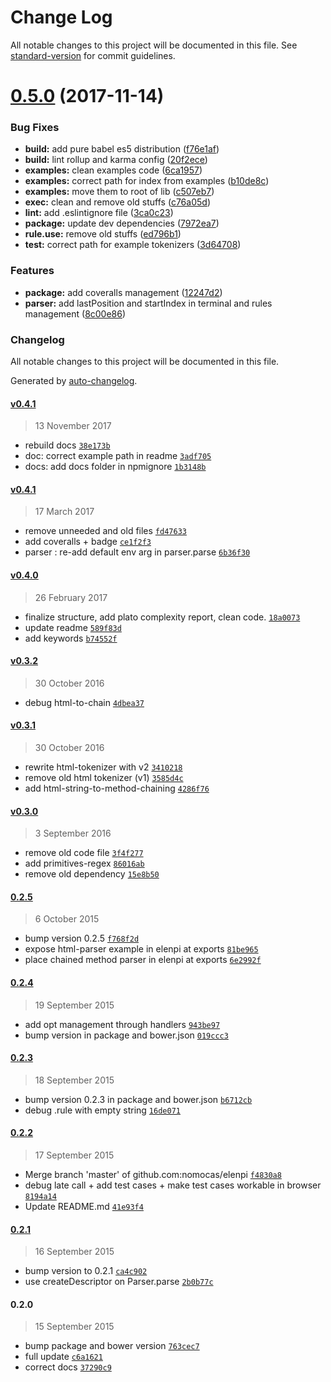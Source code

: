# Change Log

All notable changes to this project will be documented in this file. See [standard-version](https://github.com/conventional-changelog/standard-version) for commit guidelines.

<a name="0.5.0"></a>
# [0.5.0](https://github.com/nomocas/elenpi/compare/v0.4.1...v0.5.0) (2017-11-14)


### Bug Fixes

* **build:** add pure babel es5 distribution ([f76e1af](https://github.com/nomocas/elenpi/commit/f76e1af))
* **build:** lint rollup and karma config ([20f2ece](https://github.com/nomocas/elenpi/commit/20f2ece))
* **examples:** clean examples code ([6ca1957](https://github.com/nomocas/elenpi/commit/6ca1957))
* **examples:** correct path for index from examples ([b10de8c](https://github.com/nomocas/elenpi/commit/b10de8c))
* **examples:** move them to root of lib ([c507eb7](https://github.com/nomocas/elenpi/commit/c507eb7))
* **exec:** clean and remove old stuffs ([c76a05d](https://github.com/nomocas/elenpi/commit/c76a05d))
* **lint:** add .eslintignore file ([3ca0c23](https://github.com/nomocas/elenpi/commit/3ca0c23))
* **package:** update dev dependencies ([7972ea7](https://github.com/nomocas/elenpi/commit/7972ea7))
* **rule.use:** remove old stuffs ([ed796b1](https://github.com/nomocas/elenpi/commit/ed796b1))
* **test:** correct path for example tokenizers ([3d64708](https://github.com/nomocas/elenpi/commit/3d64708))


### Features

* **package:** add coveralls management ([12247d2](https://github.com/nomocas/elenpi/commit/12247d2))
* **parser:** add lastPosition and startIndex in terminal and rules management ([8c00e86](https://github.com/nomocas/elenpi/commit/8c00e86))



### Changelog
All notable changes to this project will be documented in this file.

Generated by [auto-changelog](https://github.com/CookPete/auto-changelog).

#### [v0.4.1](https://github.com/nomocas/elenpi/compare/v0.4.1...v0.4.1)
> 13 November 2017
- rebuild docs [`38e173b`](https://github.com/nomocas/elenpi/commit/38e173b770e4ba8271f83b8d15d1f86dfa1741f9)
- doc: correct example path in readme [`3adf705`](https://github.com/nomocas/elenpi/commit/3adf705723300914f3582fd49b62129300a5c7ef)
- docs: add docs folder in npmignore [`1b3148b`](https://github.com/nomocas/elenpi/commit/1b3148b8a6ea354be5a73d4d007eb41c316b9dde)

#### [v0.4.1](https://github.com/nomocas/elenpi/compare/v0.4.0...v0.4.1)
> 17 March 2017
- remove unneeded and old files [`fd47633`](https://github.com/nomocas/elenpi/commit/fd4763374eb832e3b976a09a4dddc17a35872b36)
- add coveralls + badge [`ce1f2f3`](https://github.com/nomocas/elenpi/commit/ce1f2f362f375086d678a4e8c8a05d759fbe361c)
- parser : re-add default env arg in parser.parse [`6b36f30`](https://github.com/nomocas/elenpi/commit/6b36f3004d8daff474812080b49360270cbf0aab)

#### [v0.4.0](https://github.com/nomocas/elenpi/compare/v0.3.2...v0.4.0)
> 26 February 2017
- finalize structure, add plato complexity report, clean code. [`18a0073`](https://github.com/nomocas/elenpi/commit/18a00732ad5df640b898504b850ab2be0d464e3b)
- update readme [`589f83d`](https://github.com/nomocas/elenpi/commit/589f83d1679b037b0b3063b4e224fe8c274fe7bc)
- add keywords [`b74552f`](https://github.com/nomocas/elenpi/commit/b74552fdb72e34be6bc1f5ce0a4778bfd7394f8c)

#### [v0.3.2](https://github.com/nomocas/elenpi/compare/v0.3.1...v0.3.2)
> 30 October 2016
- debug html-to-chain [`4dbea37`](https://github.com/nomocas/elenpi/commit/4dbea3768107842e820aed4e85a5f9652d946ad2)

#### [v0.3.1](https://github.com/nomocas/elenpi/compare/v0.3.0...v0.3.1)
> 30 October 2016
- rewrite html-tokenizer with v2 [`3410218`](https://github.com/nomocas/elenpi/commit/34102180e970d5deb66c57d7e14c7f4c3200b68d)
- remove old html tokenizer (v1) [`3585d4c`](https://github.com/nomocas/elenpi/commit/3585d4c42c0fab90d72b822ab72236cf0c80af51)
- add html-string-to-method-chaining [`4286f76`](https://github.com/nomocas/elenpi/commit/4286f76254a8cdf6c3357060c24a0269ee23aac9)

#### [v0.3.0](https://github.com/nomocas/elenpi/compare/0.2.5...v0.3.0)
> 3 September 2016
- remove old code file [`3f4f277`](https://github.com/nomocas/elenpi/commit/3f4f277c8afea63ad4e4fb1a1edfa470b0b145b3)
- add primitives-regex [`86016ab`](https://github.com/nomocas/elenpi/commit/86016aba9b487cfd4ee84f9e6b6d7fed4f81ba5f)
- remove old dependency [`15e8b50`](https://github.com/nomocas/elenpi/commit/15e8b5083e8baef0168464b653f706f00d2b8649)

#### [0.2.5](https://github.com/nomocas/elenpi/compare/0.2.4...0.2.5)
> 6 October 2015
- bump version 0.2.5 [`f768f2d`](https://github.com/nomocas/elenpi/commit/f768f2d9831356bbea288f53b55cf5820b9b0d41)
- expose html-parser example in elenpi at exports [`81be965`](https://github.com/nomocas/elenpi/commit/81be965b1ebc93660682aa4f285f0eeb59189d12)
- place chained method parser in elenpi at exports [`6e2992f`](https://github.com/nomocas/elenpi/commit/6e2992ff150852c6c7f721b02683aba96a3a3f6e)

#### [0.2.4](https://github.com/nomocas/elenpi/compare/0.2.3...0.2.4)
> 19 September 2015
- add opt management through handlers [`943be97`](https://github.com/nomocas/elenpi/commit/943be97aacd228c18e9542ba2daa2d391ee4b368)
- bump version in package and bower.json [`019ccc3`](https://github.com/nomocas/elenpi/commit/019ccc35cb0198ed1d6b2064ed926f4799e96a2c)

#### [0.2.3](https://github.com/nomocas/elenpi/compare/0.2.2...0.2.3)
> 18 September 2015
- bump version 0.2.3 in package and bower.json [`b6712cb`](https://github.com/nomocas/elenpi/commit/b6712cbf7f928ae329a624c891dfc35e70cb25a9)
- debug .rule with empty string [`16de071`](https://github.com/nomocas/elenpi/commit/16de071992080eadbf6168b445c175560ebd0dbe)

#### [0.2.2](https://github.com/nomocas/elenpi/compare/0.2.1...0.2.2)
> 17 September 2015
- Merge branch &#x27;master&#x27; of github.com:nomocas/elenpi [`f4830a8`](https://github.com/nomocas/elenpi/commit/f4830a899454328d9b81bccce20e1539d6397c36)
- debug late call + add test cases + make test cases workable in browser [`8194a14`](https://github.com/nomocas/elenpi/commit/8194a14fce16f71bc6af440678fbe709a127aef5)
- Update README.md [`41e93f4`](https://github.com/nomocas/elenpi/commit/41e93f4d8cb3f873f4cf871d600f7115e0ea0701)

#### [0.2.1](https://github.com/nomocas/elenpi/compare/0.2.0...0.2.1)
> 16 September 2015
- bump version to 0.2.1 [`ca4c902`](https://github.com/nomocas/elenpi/commit/ca4c902cfb90284c38fd1a7d3340a30c69fe7437)
- use createDescriptor on Parser.parse [`2b0b77c`](https://github.com/nomocas/elenpi/commit/2b0b77cc4126da0030ed82ffad383aa52fa4c223)

#### 0.2.0
> 15 September 2015
- bump package and bower version [`763cec7`](https://github.com/nomocas/elenpi/commit/763cec7ce2804349d32c89068df4c98e29896550)
- full update [`c6a1621`](https://github.com/nomocas/elenpi/commit/c6a1621278d260a44b290454eec22933cfc9e5b3)
- correct docs [`37290c9`](https://github.com/nomocas/elenpi/commit/37290c90f8c414034ec1e075946c3693768bfc04)
